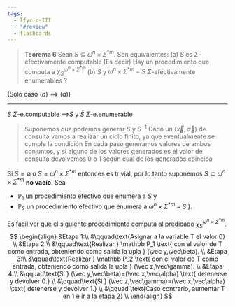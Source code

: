 ```yaml
---
tags:
  - lfyc-c-III
  - "#review"
  - flashcards
---
```

> **Teorema 6** Sean $S\subseteq\omega^n\times\Sigma^{*m}$. Son equivalentes:
> (a) $S$ es $\Sigma$-efectivamente computable
>	(Es decir) Hay un procedimiento que computa a $\chi^{\omega^n\times\Sigma^{*m}}_S$
>  (b) $S$ y $\omega^n\times\Sigma^{*m}-S$ $\Sigma$-efectivamente enumerables
?

(Solo caso $(b)\implies (a)$)
 - - -  
$S$ $\Sigma$-e.computable $\implies$$S$ y $\bar S$ $\Sigma$-e.enumerable
> Suponemos que podemos generar $S$ y $S^{-1}$
> Dado un $(\vec x,\vec\alpha)$ de consulta vamos a realizar un ciclo finito, ya que eventualmente se cumple la condición
> En cada paso generamos valores de ambos conjuntos, y si alguno de los valores generados es el valor de consulta devolvemos 0 o 1 según cual de los generados coincida

Si $S=\emptyset$ o $S = \omega^n\times\Sigma^{*m}$ entonces es trivial, por lo tanto suponemos $S\subset\omega^n\times\Sigma^{*m}$ **no vacío**.
Sea
- $\mathbb P_1$ un procedimiento efectivo que enumera a $S$ y
- $\mathbb P_2$ un procedimiento efectivo que enumera a $\omega^n\times\Sigma^{*m}-S$ }. 

Es fácil ver que el siguiente procedimiento computa al predicado $\chi^{\omega^n\times\Sigma^{*m}}_S$.
$$
\begin{align}
&Etapa 1:\\
	&\qquad\text{Asignar a la variable T el valor 0}
	\\
&Etapa 2:\\
	&\qquad\text{Realizar } \mathbb P_1 \text{ con el valor de T como entrada, obteniendo como salida la upla } (\vec y,\vec\beta).
	\\
&Etapa 3:\\
	&\qquad\text{Realizar } \mathbb P_2 \text{ con el valor de T como entrada, obteniendo como salida la upla } (\vec z,\vec\gamma).
	\\
&Etapa 4:\\
	&\qquad\text{Si } (\vec y,\vec\beta)=(\vec x,\vec\alpha) \text{ detenerse y devolver 0.} \\
	&\qquad\text{Si } (\vec z,\vec\gamma)=(\vec x,\vec\alpha) \text{ detenerse y devolver 1.} \\ 
	&\qquad \text{Caso contrario, aumentar T en 1 e ir a la etapa 2}
	\\
\end{align}
$$

$$\tag*{$\blacksquare$}$$
 